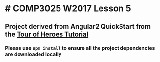 # # COMP3025 W2017 Lesson 5

## Project derived from Angular2 QuickStart from the [Tour of Heroes Tutorial]("https://angular.io/docs/ts/latest/tutorial/")

### Please use **`npm install`** to ensure all the project dependencies are downloaded locally
